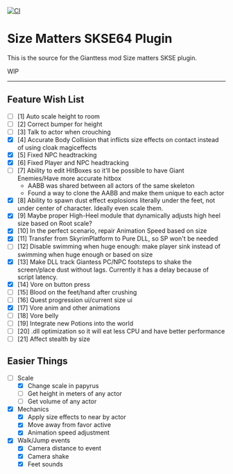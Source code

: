 [![CI](https://github.com/QuantumEntangledAndy/GTS_Plugin/actions/workflows/build.yml/badge.svg)](https://github.com/QuantumEntangledAndy/GTS_Plugin/actions/workflows/build.yml)

# Size Matters SKSE64 Plugin

This is the source for the Gianttess mod Size matters SKSE plugin.

WIP

---

## Feature Wish List

- [ ] [1] Auto scale height to room
- [ ] [2] Correct bumper for height
- [ ] [3] Talk to actor when crouching
- [x] [4] Accurate Body Collision that inflicts size effects on contact instead of using cloak magiceffects
- [x] [5] Fixed NPC headtracking
- [X] [6] Fixed Player and NPC headtracking
- [ ] [7] Ability to edit HitBoxes so it'll be possible to have Giant Enemies/Have more accurate hitbox
  - AABB was shared between all actors of the same skeleton
  - Found a way to clone the AABB and make them unique to each actor
- [X] [8] Ability to spawn dust effect explosions literally under the feet, not under center of character. Ideally even scale them.
- [X] [9] Maybe proper High-Heel module that dynamically adjusts high heel size based on Root scale?
- [x] [10] In the perfect scenario, repair Animation Speed based on size
- [x] [11] Transfer from SkyrimPlatform to Pure DLL, so SP won't be needed
- [ ] [12] Disable swimming when huge enough: make player sink instead of swimming when huge enough or based on size
- [X] [13] Make DLL track Giantess PC/NPC footsteps to shake the screen/place dust without lags. Currently it has a delay because of script latency.
- [x] [14] Vore on button press
- [ ] [15] Blood on the feet/hand after crushing
- [ ] [16] Quest progression ui/current size ui
- [x] [17] Vore anim and other animations
- [ ] [18] Vore belly
- [ ] [19] Integrate new Potions into the world
- [ ] [20] .dll optimization so it will eat less CPU and have better performance
- [ ] [21] Affect stealth by size 

## Easier Things
- [ ] Scale
  - [x] Change scale in papyrus
  - [ ] Get height in meters of any actor
  - [ ] Get volume of any actor
- [x] Mechanics  
  - [x] Apply size effects to near by actor
  - [x] Move away from favor active
  - [x] Animation speed adjustment
- [X] Walk/Jump events
  - [x] Camera distance to event
  - [X] Camera shake
  - [X] Feet sounds
